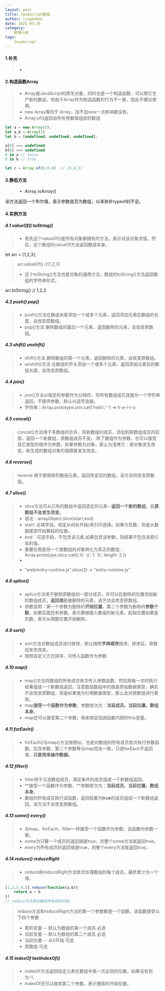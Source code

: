 ```yaml
---
layout: post
title: JavaScript数组
author: liugezhou
date: 2021-03-26
category: 
    前端小技
tags:
    JavaScript
---
```

#### 1.补充
> - 


#### 2.构造函数Array
> - Array是JavaScript的原生对象，同时也是一个构造函数，可以用它生产新的数组，但由于Array作为构造函数的行为不一致，因此不建议使用。
> - new Array等同于 Array，加不加new一点影响都没有。
> - Array.of()返回由所有参数值组成的数组

```javascript
let a = new Array(3);
let a_b = Array(3)
let b = [undefined, undefined, undefined];

a[0] === undefined
b[0] === undefined
0 in a // false
0 in b // true

let c = Array.of(6,6,6)  // [6,6,6]
```
#### 3.静态方法
> - **Array.isArray()**
> 
该方法返回一个布尔值，表示参数是否为数组，以来弥补typeof的不足。

#### 4.实例方法
##### 4.1 valueOf()  toString()
> - 首先这个valueOf()是所有对象都拥有的方法，表示对该对象求值。然后，这个数组的valueOf方法返回数组本身。
> 
let arr = [1,2,3];
> arr.valueOf() //[1,2,3]
> 
> - 这个toString()方法也是对象的通用方法，数组的toString()方法返回数组的字符串形式。
> 
arr.toString()  // 1,2,3

##### 4.2 push()   pop()
> - push()方法在数组末尾添加一个或多个元素，返回添加元素后数组的长度，会改变原数组。
> - pop()方法 删除数组的最后一个元素，返回删除的元素，会改变原数组。

##### 4.3 shift()  unshift()
> - shift()方法 删除数组的第一个元素，返回删除的元素，会改变原数组。
> - unshift()方法 在数组的开头添加一个或多个元素，返回添加元素后的数组长度，会改变原数组。

##### 4.4 join()
> - join()方法以指定的参数作为分隔符，将所有数组成员连接为一个字符串返回，不提供参数，默认以逗号连接。
> - 字符串：Array.prototype.join.call('hello','-')  =>  h-e-l-l-o

##### 4.5 concat()
> concat()方法用于多数组的合并，将新数组的成员，添加到原数组成员的后部，返回一个新数组，原数组成员不变。
> 除了数组作为参数，也可以接受其它类型的值作为参数。如果参数为对象，那么为浅拷贝：原对象发生改变，新生成的数组对象的值跟着发生改变。

##### 4.6 reverse()
> reverse 用于颠倒排列数组元素，返回改变后的数组，该方法将改变原数组。

##### 4.7 slice()
> - slice方法可从已有的数组中返回选定的元素--**返回一个新的数组**，且**原数组不会发生改变**。
> - 语法：arrayObject.slice(start,end)
> - start: 必填字段，规定从何处开始(索引0)选择。如果为负数，则是从数据尾部开始算起的位置。
> - end：可选字段，不包含该元素,如果包含该参数，则结果不包含该索引处的值。
> - 重要应用是将一个类数组的对象转化为真正的数组：Array.prototype.slice.call({ 0: 'a', 1: 'b', length: 2 })
> - 

> - "web/entry-runtime.js".slice(3)  -> "entry-runtime.js"

##### 4.8 splice()
> - splice方法用于删除原数组的一部分成员，并可以在删除的位置添加新的数组成员，**返回值**是被删除的元素，该方法会改变原数组。
> - 参数说明：第一个参数为删除的**开始位置**，第二个参数为删除的**参数个数**，如果后面还有参数，表示要被插入数组的新元素。起始位置如果是负数，表示从倒数位置开始删除。

##### 4.9 sort()
> - sort方法对数组成员进行排序，默认按照**字典顺序**排序。排序后，原数组发生改变。
> - 按照自定义方式排序，可传入函数作为参数

##### 4.10 map()
> - map()方法将数组的所有成员依次传入参数函数，然后把每一次的执行结果组成一个新数组返回，注意数组数组中的值是原始数据类型，确实不会改变原数组，但是如果值为引用数据类型，那么会对原数组进行更改。
> - map**接受一个函数作为参数**，参数依次为：**当前成员、当前位置、数组本身**。
> - map还可以接受第二个参数，用来绑定回调函数内部的this变量。

##### 4.11 forEach()
> - forEach()与map()方法很相似，也是对数组的所有成员依次执行参数函数。包含参数、第二个参数等与map完全一致，只是forEach不返回值，**只是用来操作数据。**

##### 4.12 filter()
> - filter用于过滤数组成员，满足条件的成员组成一个新数组返回。
> - **接受一个函数作为参数，**参数依次为：**当前成员、当前位置、数组本身**。
> - 数组的所有成员执行该函数，返回结果为**true**的成员组成一个新数组返回。该方法不会改变原数组。

##### 4.13 some()  every()
> - 与map、forEach、filter一样接受一个函数作为参数，且函数内参数一致。
> - some为只要一个成员的返回值是true，则整个some方法就返回true。
> - every为所有成员的返回值是true，则整个every方法就返回true。

##### 4.14 reduce()  reduceRight
> - reduce和reduceRight方法依次处理数组的每个成员，最终累计为一个值。

```javascript
[1,2,3,4,5].reduce(function(a,b){
	return a + b
})
// reduce方法求出数组所有成员的和。
```
> reduce方法和reduceRight方法的第一个参数都是一个函数，该函数接受以下四个参数
> - 累积变量 -- 默认为数组的第一个成员   必选
> - 当前变量 -- 默认为数组的第二个成员   必选
> - 当前位置 -- 从0开始				 可选
> - 原数组						 可选

##### 4.15 indexOf   lastIndexOf()
> - indexOf方法返回给定元素在数组中第一次出现的位置，如果没有则为-1.
> - indexOf还可以接收第二个参数，表示搜索的开始位置。














